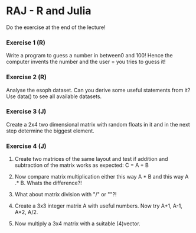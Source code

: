 # RAJ - R and Julia

Do the exercise at the end of the lecture!

### Exercise 1 (R)
Write a program to guess a number in between0 and 100! Hence the computer invents the number and the user = you tries to guess it!

### Exercise 2 (R)
Analyse the esoph dataset. Can you derive some useful statements from it? Use data() to see all available datasets.

### Exercise 3 (J)
Create a 2x4 two dimensional matrix with random floats in it and in the next step determine the biggest element.

### Exercise 4 (J)
1. Create two matrices of the same layout and test if addition and subtraction of the matrix works as expected: C = A + B

2. Now compare matrix multiplication either this way A * B and this way A .* B. Whats the difference?!

3. What about matrix division with "/" or "\"?!

4. Create a 3x3 integer matrix A with useful numbers. Now try A+1, A-1, A*2, A/2.

5. Now multiply a 3x4 matrix with a suitable (4)vector.